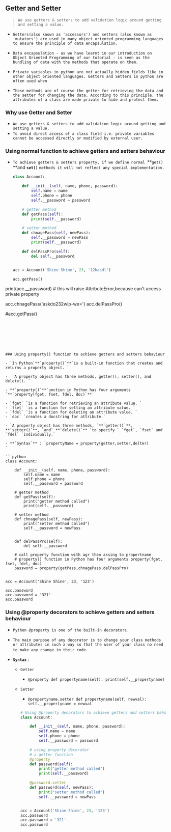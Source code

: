 ## Getter and Setter

> `We use getters & setters to add validation logic around getting and setting a value.`

- `Getters(also known as 'accessors') and setters (also known as 'mutators') are used in many object oriented programming languages to ensure the principle of data encapsulation.`

- `Data encapsulation - as we have learnt in our introduction on Object Oriented Programming of our tutorial - is seen as the bundling of data with the methods that operate on them.`

- `Private variables in python are not actually hidden fields like in other object oriented languages. Getters and Setters in python are often used when`

- `These methods are of course the getter for retrieving the data and the setter for changing the data. According to this principle, the attributes of a class are made private to hide and protect them.`

  

  

  
  
  

### Why use Getter and Setter

- `We use getters & setters to add validation logic around getting and setting a value.`
- `To avoid direct access of a class field i.e. private variables cannot be accessed directly or modified by external user.`



  


### Using normal function to achieve getters and setters behaviour

- `To achieve getters & setters property, if we define normal `**`get()` **and **`set()`** `methods it will not reflect any special implementation.`

  ```python
  class Account:
  
      def __init__(self, name, phone, password):
          self.name = name
          self.phone = phone
          self.__password = password
  
      # getter method
      def getPass(self):
          print(self.__password)
  
      # setter method
      def chnagePass(self, newPass):
          self.__password = newPass
          print(self.__password)
  
      def delPassPro(self):
          del self.__password
  
  
  acc = Account('Shine Shine', 23, '12kasdl')
  
  acc.getPass()
print(acc.__password) # this will raise AttributeError,because can't access private property
  
  acc.chnagePass('askdo232wlp-we=')
  acc.delPassPro()
  
  #acc.getPass()
  ```
  
  





### Using property() function to achieve getters and setters behaviour

- `In Python`**`property()`**`is a built-in function that creates and returns a property object. `

-  `A property object has three methods, getter(), setter(), and delete(). `

- **`property()`**`unction in Python has four arguments `**`property(fget, fset, fdel, doc)`** 

  - `fget` `is a function for retrieving an attribute value. `
  - `fset` `is a function for setting an attribute value. `
  - `fdel` `is a function for deleting an attribute value. `
  - `doc` `creates a docstring for attribute.` 

- `A property object has three methods, `**`getter()`**, **`setter()`**, `and` **`delete()`** `to specify ` `fget`, `fset` and `fdel` `individually.`

- **`Syntax`** : `propertyName = property(getter,setter,delter)       `

  ```python
  class Account:
  
      def __init__(self, name, phone, password):
          self.name = name
          self.phone = phone
          self.__password = password
  
      # getter method
      def getPass(self):
          print("getter method called") 
          print(self.__password)
  
      # setter method
      def chnagePass(self, newPass):
          print("setter method called") 
          self.__password = newPass
         
  
      def delPassPro(self):
          del self.__password
          
      # call property function with agr then assing to propertname
      # property() function in Python has four arguments property(fget, fset, fdel, doc)
      password = property(getPass,chnagePass,delPassPro)        
  
  
  acc = Account('Shine Shine', 23, '123')
  
  acc.password
  acc.password = '321'
  acc.password
  ```

   





 ### Using @property decorators to achieve getters and setters behaviour 

- `Python @property is one of the built-in decorators.` 

- `The main purpose of any decorator is to change your class methods or attributes in such a way so that the user of your class no need to make any change in their code`.

- **`Syntax`** :  

  - `Getter`

    - `@property
          def propertyname(self):
              print(self.__propertyname)`

  - `Setter`

    -  `@propertyname.setter
          def propertyname(self, newval):
              self.__propertyname = newval`

    

    ```python
    # Using @property decorators to achieve getters and setters behaviour
    class Account:
    
        def __init__(self, name, phone, password):
            self.name = name
            self.phone = phone
            self.__password = password
    
        # using property decorator
        # a getter function
        @property
        def password(self):
            print("getter method called")
            print(self.__password)
    
        @password.setter
        def password(self, newPass):
            print("setter method called")
            self.__password = newPass
    
    
    acc = Account('Shine Shine', 23, '123')
    acc.password
    acc.password = '321'
    acc.password
    ```

    

  

  